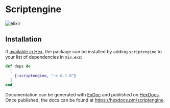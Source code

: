 # Scriptengine

![elixir](https://github.com/wearecococo/scriptengine/actions/workflows/elixir.yml/badge.svg)

## Installation

If [available in Hex](https://hex.pm/docs/publish), the package can be installed
by adding `scriptengine` to your list of dependencies in `mix.exs`:

```elixir
def deps do
  [
    {:scriptengine, "~> 0.1.0"}
  ]
end
```

Documentation can be generated with [ExDoc](https://github.com/elixir-lang/ex_doc)
and published on [HexDocs](https://hexdocs.pm). Once published, the docs can
be found at <https://hexdocs.pm/scriptengine>.

